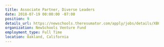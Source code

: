 ```yaml
---
title: Associate Partner, Diverse Leaders
date: 2018-07-19 00:00:00 -07:00
position: 9
details_url: https://newschools.theresumator.com/apply/jobs/details/XBQzoTNmm9?
organization: NewSchools Venture Fund
employment_type: Full Time
location: Oakland, California
---
```


